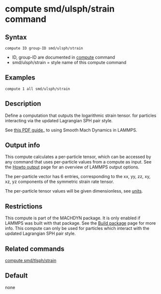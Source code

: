 # compute smd/ulsph/strain command

## Syntax

``` LAMMPS
compute ID group-ID smd/ulsph/strain
```

-   ID, group-ID are documented in [compute](compute) command
-   smd/ulsph/strain = style name of this compute command

## Examples

``` LAMMPS
compute 1 all smd/ulsph/strain
```

## Description

Define a computation that outputs the logarithmic strain tensor. for
particles interacting via the updated Lagrangian SPH pair style.

See [this PDF guide](PDF/MACHDYN_LAMMPS_userguide.pdf)\_ to using Smooth
Mach Dynamics in LAMMPS.

## Output info

This compute calculates a per-particle tensor, which can be accessed by
any command that uses per-particle values from a compute as input. See
the [Howto output](Howto_output) page for an overview of LAMMPS output
options.

The per-particle vector has 6 entries, corresponding to the xx, yy, zz,
xy, xz, yz components of the symmetric strain rate tensor.

The per-particle tensor values will be given dimensionless, see
[units](units).

## Restrictions

This compute is part of the MACHDYN package. It is only enabled if
LAMMPS was built with that package. See the [Build
package](Build_package) page for more info. This compute can only be
used for particles which interact with the updated Lagrangian SPH pair
style.

## Related commands

[compute smd/tlsph/strain](compute_smd_tlsph_strain)

## Default

none
